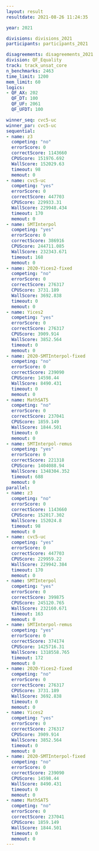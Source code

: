 ```yaml
---
layout: result
resultdate: 2021-08-26 11:24:35

year: 2021

divisions: divisions_2021
participants: participants_2021

disagreements: disagreements_2021
division: QF_Equality
track: track_unsat_core
n_benchmarks: 2463
time_limit: 1200
mem_limit: 60
logics:
- QF_AX: 202
  QF_DT: 100
  QF_UF: 2061
  QF_UFDT: 100

winner_seq: cvc5-uc
winner_par: cvc5-uc
sequential:
- name: z3
  competing: "no"
  errorScore: 0
  correctScore: 1143660
  CPUScore: 151976.692
  WallScore: 152029.63
  timeout: 98
  memout: 0
- name: cvc5-uc
  competing: "yes"
  errorScore: 0
  correctScore: 447703
  CPUScore: 229933.31
  WallScore: 229948.434
  timeout: 170
  memout: 0
- name: SMTInterpol
  competing: "yes"
  errorScore: 0
  correctScore: 386916
  CPUScore: 244711.085
  WallScore: 232343.671
  timeout: 168
  memout: 0
- name: 2020-Yices2-fixed
  competing: "no"
  errorScore: 0
  correctScore: 276317
  CPUScore: 3731.189
  WallScore: 3692.838
  timeout: 0
  memout: 0
- name: Yices2
  competing: "yes"
  errorScore: 0
  correctScore: 276317
  CPUScore: 3909.914
  WallScore: 3852.564
  timeout: 0
  memout: 0
- name: 2020-SMTInterpol-fixed
  competing: "no"
  errorScore: 0
  correctScore: 239090
  CPUScore: 14598.44
  WallScore: 8490.431
  timeout: 0
  memout: 0
- name: MathSAT5
  competing: "no"
  errorScore: 0
  correctScore: 237041
  CPUScore: 1859.149
  WallScore: 1844.501
  timeout: 0
  memout: 0
- name: SMTInterpol-remus
  competing: "yes"
  errorScore: 0
  correctScore: 221318
  CPUScore: 1404088.94
  WallScore: 1348304.352
  timeout: 688
  memout: 0
parallel:
- name: z3
  competing: "no"
  errorScore: 0
  correctScore: 1143660
  CPUScore: 152017.302
  WallScore: 152024.8
  timeout: 98
  memout: 0
- name: cvc5-uc
  competing: "yes"
  errorScore: 0
  correctScore: 447703
  CPUScore: 229959.22
  WallScore: 229942.384
  timeout: 170
  memout: 0
- name: SMTInterpol
  competing: "yes"
  errorScore: 0
  correctScore: 399875
  CPUScore: 245120.765
  WallScore: 232160.671
  timeout: 163
  memout: 0
- name: SMTInterpol-remus
  competing: "yes"
  errorScore: 0
  correctScore: 374174
  CPUScore: 1425716.31
  WallScore: 1318558.765
  timeout: 172
  memout: 0
- name: 2020-Yices2-fixed
  competing: "no"
  errorScore: 0
  correctScore: 276317
  CPUScore: 3731.189
  WallScore: 3692.838
  timeout: 0
  memout: 0
- name: Yices2
  competing: "yes"
  errorScore: 0
  correctScore: 276317
  CPUScore: 3909.914
  WallScore: 3852.564
  timeout: 0
  memout: 0
- name: 2020-SMTInterpol-fixed
  competing: "no"
  errorScore: 0
  correctScore: 239090
  CPUScore: 14598.44
  WallScore: 8490.431
  timeout: 0
  memout: 0
- name: MathSAT5
  competing: "no"
  errorScore: 0
  correctScore: 237041
  CPUScore: 1859.149
  WallScore: 1844.501
  timeout: 0
  memout: 0
---
```


